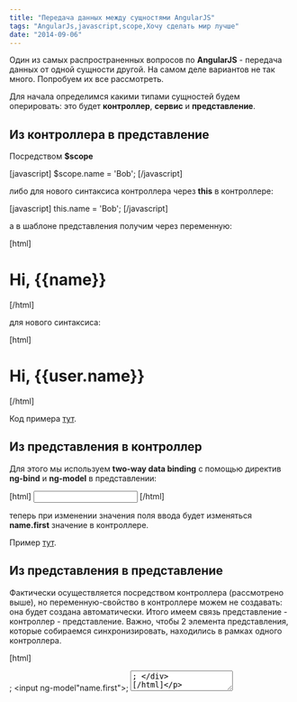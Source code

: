 ```yaml
---
title: "Передача данных между сущностями AngularJS"
tags: "AngularJs,javascript,scope,Хочу сделать мир лучше"
date: "2014-09-06"
---
```


Один из самых распространенных вопросов по **AngularJS** - передача данных от одной сущности другой. На самом деле вариантов не так много. Попробуем их все рассмотреть.

Для начала определимся какими типами сущностей будем оперировать: это будет **контроллер**, **сервис** и **представление**.

## Из контроллера в представление

Посредством **$scope**

\[javascript\] $scope.name = 'Bob'; \[/javascript\]

либо для нового синтаксиса контроллера через **this** в контроллере:

\[javascript\] this.name = 'Bob'; \[/javascript\]

а в шаблоне представления получим через переменную:

\[html\] <h1>Hi, {{name}}</h1> \[/html\]

для нового синтаксиса:

\[html\] <div ng-controller="userController as user"> <h1>Hi, {{user.name}}</h1> </div> \[/html\]

Код примера [тут](http://jsfiddle.net/STEVER/8p31cgge/ "jsfiddle.net").

## Из представления в контроллер

Для этого мы используем **two-way data binding** с помощью директив **ng-bind** и **ng-model** в представлении:

\[html\] <input ng-model="name.first" /> \[/html\]

теперь при изменении значения поля ввода будет изменяться **name.first** значение в контроллере.

Пример [тут](http://jsfiddle.net/STEVER/q0vfaph5/ "jsfiddle.net").

## Из представления в представление

Фактически осуществляется посредством контроллера (рассмотрено выше), но переменную-свойство в контроллере можем не создавать: она будет создана автоматически. Итого имеем связь представление - контроллер - представление. Важно, чтобы 2 элемента представления, которые собираемся синхронизировать, находились в рамках одного контроллера.

\[html\] <div ng-controller="userController">; <input ng-model"name.first">; <textarea ng-model="name.first">; </div> \[/html\]

Пример [тут](http://jsfiddle.net/STEVER/eyxj1nhf/ "jsfiddle.net").

## Из контроллера в сервис

тут все просто: инжектим сервис в контроллер и задаем значение свойству, либо вызываем сеттер-метод (что ИМХО более верно):

\[javascript\] app.controller('userController', function (nameStorage) { nameStorage.setName('Alice'); alert(nameStorage.getName()); }) .service('nameStorage', function () { var \_name = 'Bob'; return { setName: function (name) { \_name = name; }, getName: function () { return \_name; } } }); \[/javascript\]

Пример [тут](http://jsfiddle.net/STEVER/fcLgt7co/ "jsfiddle.net").

## Из сервиса в контроллер

Мы не можем изменять данные контроллера в сервисе, но мы можем "залинковать" объект-свойство сервиса на свойство контроллера, тогда в случае изменений внутри этого объекта - данные контроллера также будут обновлены:

\[javascript\] app.controller('userController', function ($scope, nameStorage) { $scope.name = nameStorage.name; alert($scope.name.first + ' ' + $scope.name.last); setTimeout(function () { alert($scope.name.first + ' ' + $scope.name.last); }); }) .service('nameStorage', function () { this.name = { first: 'Alice', last: 'Green' };

//just to inimitate sevice change var self = this; setTimeout(function () { self.name.first = 'Bob'; }); }); \[/javascript\]

из-за того, что нужно было имитировать изменения сервиса, пример получился не самый простой. Вот [полный код](http://jsfiddle.net/STEVER/cL00127n/ "jsfiddle.net") примера, надеюсь с ним будет проще.

## Из сервиса в представление

Осуществляется посредствам контроллера, то есть сервис - контроллер - представление.

\[javascript\] app.controller('userController', function ($scope, nameStorage) { $scope.name = nameStorage.name; }) .service('nameStorage', function ($timeout) { this.name = { first: 'Alice', last: 'Green' };

//just to inimitate sevice change var self = this; $timeout(function () { self.name.first = 'Bob'; }, 2000); }); \[/javascript\]

и представление соответственно:

\[html\] <div ng-controller="userController"> <h1>{{name.first + ' ' + name.last}}</h1> </div> \[/html\]

Полный пример [тут](http://jsfiddle.net/STEVER/wmhg5qp2/ "jsfiddle.net").

## Из представления в сервис

Аналогично предыдущему: представление - контроллер - сервис.

[Пример](http://jsfiddle.net/STEVER/egs9c9kc/ "jsfiddle.net").

## Из сервиса в сервис

Один сервис инжектит другой и там вызывается сеттер-метод:

\[javascript\] app .controller('userController', function ($scope, userStorage) {

}) .service('nameStorage', function () { this.name = { first: 'Alice', last: 'Green' }; }) .service('userStorage', function (nameStorage) { nameStorage.name = { first: 'Bob', last: 'Brown' }; }); \[/javascript\]

[Пример](http://jsfiddle.net/STEVER/x0Lwgxs2/ "jsfiddle.net").

## Из контроллера в контроллер

Самый интересный случай, когда в зависимости от специфики может быть решен различными способами. Возможные варианты:

- из родительского контроллера в дочерний
- и дочернего в родительский
- из контроллера в контроллер, когда оба находятся на одном уровне (либо в разных ветках иерархии)

Рассмотрим каждый отдельно.

## Из родительского контроллера в дочерний

тут также могут быть 2 случая:

- открытый scope дочернего контроллера
- изолированный scope дочернего контроллера

В случае с открытым - все просто: дочерний контроллер наследует свойства scope родителя по умолчанию:

\[html\] <div ng-controller="userController"> <div ng-controller="nameController"> </div> </div> \[/html\]

\- как видим _nameController_ является дочерним по отношению к _userController_, поэтому мы легко можем получить доступ к свойствам родителя:

\[javascript\] app .controller('userController', function ($scope) { $scope.name = 'Bob'; setTimeout(function(){ $scope.name = 'Alice'; }); }) .controller('nameController', function ($scope) { alert($scope.name); setTimeout(function(){ alert($scope.name); }); }); \[/javascript\]

[Пример](http://jsfiddle.net/STEVER/spskhL7o/ "jsfiddle.net").

С случае с изолированным scope(который мы можем получить при создании директивы) нам необходимо "залинковать" необходимые свойства родительского в дочерний. Представление будет выглядеть следующим образом:

\[html\] <div ng-controller="userController"> <div user name="{{name}}"></div> </div> \[/html\]

а код директивы и контроллера:

\[javascript\] var app = angular.module('foo', \[\])

app .controller('userController', function ($scope) { $scope.name = 'Bob'; setTimeout(function(){ $scope.name = 'Alice'; $scope.$apply() }); }) .directive('user', function () { return { scope: { name: '@' }, link: function(scope){ alert(scope.name); setTimeout(function(){ alert(scope.name); }); } }; }); \[/javascript\]

В этом месте мы описываем связывание:

\[javascript\] scope: { name: '@' }, \[/javascript\]

\- это означает, что _name_ будет взято из атрибута директивы.

[Полный код](http://jsfiddle.net/STEVER/321x8w2L/ "jsfiddle.net").

## Из дочернего контроллера в родительский

Вот этот вариант уже поинтереснее, тут не все так просто, ибо не смотря на то, что мы можем получить доступ к свойствам scope родителя, этот доступ будет только на чтение. При попытке изменить какое-либо свойство родителя, мы лишь получим создание одноименного свойства в дочернем контроллере. Это объясняется прототипной моделью наследования scope.

Возможны 2 решения:

- изменяя не само свойство, а свойство свойства (знаю, сильно запутано, но [на примере](http://jsfiddle.net/STEVER/xteh8gs9/ "jsfiddle.net") не должно быть сложно) То есть, вместо _$scope.name_, используем _$scope.name.first_.
- через специально созданный сеттер-метод в родительском котроллере. [Пример](http://jsfiddle.net/STEVER/7q7guwo6/ "jsfiddle.net"). :

\[javascript\] app.controller('userController', function ($scope) { $scope.name = 'Bob' ; alert($scope.name); setTimeout(function(){ alert($scope.name); }, 500);

$scope.setName = function(name){ $scope.name = name; };

}) .controller('nameController', function ($scope) { setTimeout(function(){ $scope.setName('Alice'); }); }); \[/javascript\]

Случай с изолированным скоупом полностью аналогичен предыдущему (Из родительского контроллера в дочерний), только линковка будет делаться не односторонняя:

\[javascript\] scope: { name: '@' }, \[/javascript\]

а двунаправленная

\[javascript\] scope: { name: '=' }, \[/javascript\]

[Полный пример](http://jsfiddle.net/STEVER/L02te727/ "jsfiddle.net").

## Передача данных между контроллерами находящимися на разных ветках

т.е., грубо говоря, когда мы не можем применить к ним характеристику родитель-ребенок. Решение будет заключаться в нахождении общего родительского контроллера( вплоть до **$rootScope** ), посредством которого и будет осуществлена передача: контроллер А - общий родительский контроллер - контроллер Б.

Передача данных дочернего и родительского контроллера уже рассмотрена выше, поэтому даю просто общий [пример](http://jsfiddle.net/STEVER/k22ku4kx/ "jsfiddle.net")  связки (контроллерА - родительский контроллер - контроллерБ)

Также передача данных между несвязанными напрямую контроллерами может происходить с помощью событий.

## Общение контроллеров с помощью событий

Это на столько отдельный случай, что я решил посвятить ему целый пункт.

Сразу оговорюсь: если вы еще только начинаете работать с **AngularJS** - не используйте этот подход. При неумелом его использовании может получиться такой "салат" из зависимостей, что потом сами не разберетесь.

Передавать события (с данными) можно посредством двух методов **$scope.$emit** и **$scope.$broadcast**. Отличие **$emit** от **$broadcast** заключается в том, что **$emit** передает события вверх по цепочке в скоупы всех родительских контроллеров, а **$broadcast** наоборот - в дочерние:

\[javascript\] $scope.emitEvent = function() { var data = { x: 5 }; $scope.$emit('myevent', data); }

$scope.broadcastEvent = function() { var data = { y: 10 }; $scope.$broadcast('myevent', data); } \[/javascript\]

Чтобы словить событие необходимо использовать метод **$scope.$on**.

\[javascript\] $scope.$on('myevent', function(data){ //... }); \[/javascript\]

[Полный пример](http://jsfiddle.net/STEVER/hhfwco97/ "jsfiddle.net") работы с событиями.

## Общение контроллеров с помощью специального сервиса

Существует еще один способ общения между сервисами, который напомнил [Владимир Гомонов](https://www.facebook.com/vladimir.gomonov) ( благодарю за дополнение! ), - это использование специального сервиса, который будет инжектиться в оба контроллера и в итоге получим связку: контроллер А - сервис - контроллер Б. Взаимодействие контроллер - сервис и сервис - контроллер уже рассмотрено выше, поэтому только выложу общий [пример](http://jsfiddle.net/STEVER/9a2sLdy6/).

Вроде бы все возможные варианты передачи данных в рамках **AngularJS** перечислил, если что-то забыл - пишите - добавим.

